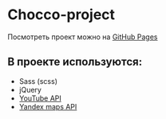 # Chocco-project

Посмотреть проект можно на [GitHub Pages](https://moradell.github.io/chocco-project/)

## В проекте используются:
* Sass (scss)
* jQuery 
* [YouTube API](https://developers.google.com/youtube)
* [Yandex maps API](https://yandex.ru/dev/maps/)
